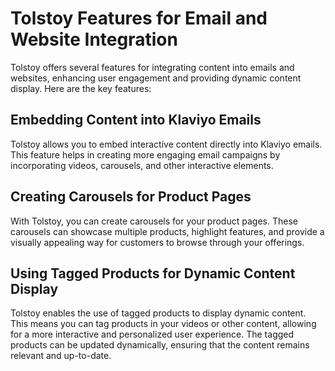 # Tolstoy Features for Email and Website Integration

Tolstoy offers several features for integrating content into emails and websites, enhancing user engagement and providing dynamic content display. Here are the key features:

## Embedding Content into Klaviyo Emails

Tolstoy allows you to embed interactive content directly into Klaviyo emails. This feature helps in creating more engaging email campaigns by incorporating videos, carousels, and other interactive elements.

## Creating Carousels for Product Pages

With Tolstoy, you can create carousels for your product pages. These carousels can showcase multiple products, highlight features, and provide a visually appealing way for customers to browse through your offerings.

## Using Tagged Products for Dynamic Content Display

Tolstoy enables the use of tagged products to display dynamic content. This means you can tag products in your videos or other content, allowing for a more interactive and personalized user experience. The tagged products can be updated dynamically, ensuring that the content remains relevant and up-to-date.